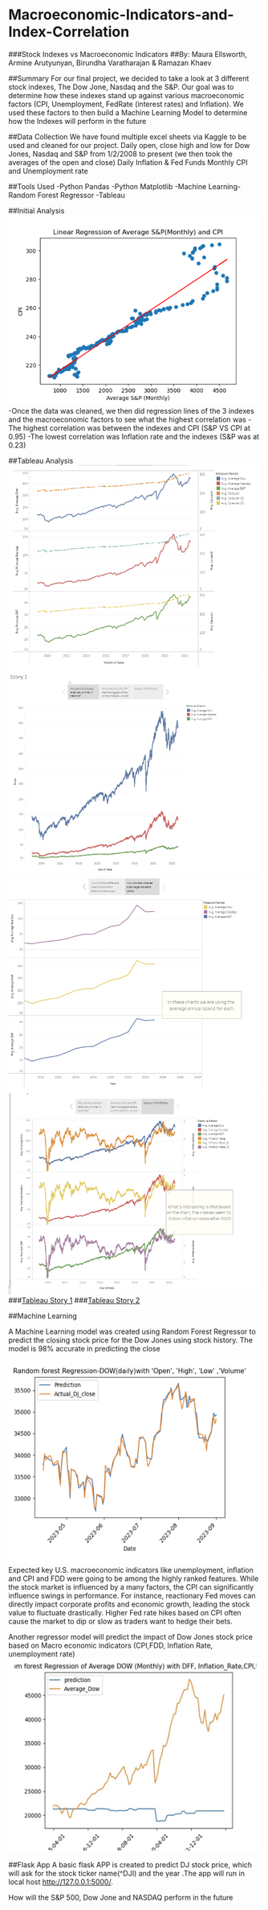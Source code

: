 # Macroeconomic-Indicators-and-Index-Correlation

###Stock Indexes vs Macroeconomic Indicators 
##By: Maura Ellsworth, Armine Arutyunyan, Birundha Varatharajan & Ramazan Khaev 

##Summary
For our final project, we decided to take a look at 3 different stock indexes, The Dow Jone, Nasdaq and the S&P. Our goal was to determine how these indexes stand up against various macroeconomic factors (CPI, Unemployment, FedRate (interest rates) and Inflation). We used these factors to then build a Machine Learning Model to determine how the Indexes will perform in the future



##Data Collection
We have found multiple excel sheets via Kaggle to be used and cleaned for our project. 
Daily open, close high and low for Dow Jones, Nasdaq and S&P from 1/2/2008 to present  (we then took the averages of the open and close) 
Daily Inflation  & Fed Funds 
Monthly CPI and Unemployment rate 


##Tools Used
-Python Pandas
-Python Matplotlib
-Machine Learning- Random Forest Regressor
-Tableau 

##Initial Analysis
![AVG CPI and S&P, the correlation is 0.95 that means that as the CPI goes up there is a pretty strong correlation that the S&P will also go up](AverageS&PvsCPIpng-1.png)
-Once the data was cleaned, we then did regression lines of the 3 indexes and the macroeconomic factors to see what the highest correlation was 
-The highest correlation was between the indexes and CPI (S&P  VS CPI at 0.95) 
-The lowest correlation was Inflation rate and the indexes (S&P was at 0.23) 



##Tableau Analysis 
![We know that the CPI is the highest correlation, so lets take a look at how that trends over the years](figures/image-1.png)
![it's intersting to see that the indexes all trend the same way](figures/image-2.png)![here is a closer look at that ](figures/image-4.png)
![inflation had the lowest correlation, yet you can see here that around 2020, the indexes and inflation seem to have similar movements](figures/image-5.png)
###[Tableau Story 1](https://public.tableau.com/app/profile/maura.ellsworth/viz/finalllproject/Story1?publish=yesory1?publish=yes)
###[Tableau Story 2](https://public.tableau.com/app/profile/maura.ellsworth/viz/macroandindexes/Story1?publish=yes)


##Machine Learning

A Machine Learning model was created using Random Forest Regressor to predict the closing stock price for the Dow Jones using stock history. 
The model is 98% accurate in predicting the close  


![prediction VS actual](figures/image-6.png)
Expected key U.S. macroeconomic indicators like unemployment, inflation and CPI and FDD were going to be among the highly ranked features.
While the stock market is influenced by a many factors, the CPI can significantly influence swings in performance. For instance, reactionary Fed moves can directly impact corporate profits and economic growth, leading the stock value to fluctuate drastically. Higher Fed rate hikes based on CPI often cause the market to dip or slow as traders want to hedge their bets.

Another regressor model will predict the impact of Dow Jones stock price based on Macro economic indicators (CPI,FDD, Inflation Rate, unemployment rate)
![DJI Predictions with Inflations](figures/image-7.png)

##Flask App
A basic flask APP is created to predict DJ stock price, which will ask for the stock ticker name(^DJI) and the year .The  app will run in local host http://127.0.0.1:5000/.

How will the S&P 500, Dow Jone and NASDAQ perform in the future


